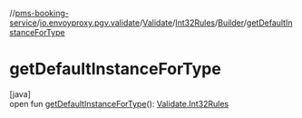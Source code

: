 //[pms-booking-service](../../../../../index.md)/[io.envoyproxy.pgv.validate](../../../index.md)/[Validate](../../index.md)/[Int32Rules](../index.md)/[Builder](index.md)/[getDefaultInstanceForType](get-default-instance-for-type.md)

# getDefaultInstanceForType

[java]\
open fun [getDefaultInstanceForType](get-default-instance-for-type.md)(): [Validate.Int32Rules](../index.md)